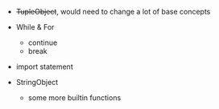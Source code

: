 - ~~TupleObject~~, would need to change a lot of base concepts

- While & For
  - continue
  - break

- import statement

- StringObject
  - some more builtin functions
  
